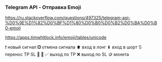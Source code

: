 ### Telegram API - Отправка Emoji

https://ru.stackoverflow.com/questions/497325/telegram-api-%D0%9E%D1%82%D0%BF%D1%80%D0%B0%D0%B2%D0%BA%D0%B0-emoji

https://apps.timwhitlock.info/emoji/tables/unicode

❗ новый сигнал
❎ отмена сигнала
⬆ вход в лонг
⬇ вход в шорт
🔃 перенос TP SL 🔁 🔄
✅ выход по TP
❌ выход по SL
🪙 монета
